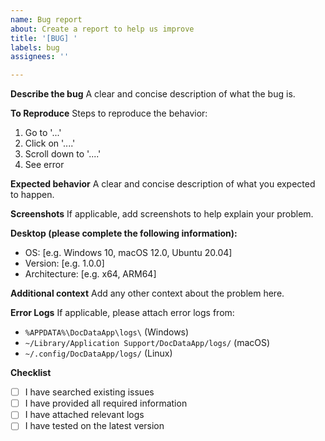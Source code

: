 ```yaml
---
name: Bug report
about: Create a report to help us improve
title: '[BUG] '
labels: bug
assignees: ''

---
```


**Describe the bug**
A clear and concise description of what the bug is.

**To Reproduce**
Steps to reproduce the behavior:
1. Go to '...'
2. Click on '....'
3. Scroll down to '....'
4. See error

**Expected behavior**
A clear and concise description of what you expected to happen.

**Screenshots**
If applicable, add screenshots to help explain your problem.

**Desktop (please complete the following information):**
 - OS: [e.g. Windows 10, macOS 12.0, Ubuntu 20.04]
 - Version: [e.g. 1.0.0]
 - Architecture: [e.g. x64, ARM64]

**Additional context**
Add any other context about the problem here.

**Error Logs**
If applicable, please attach error logs from:
- `%APPDATA%\DocDataApp\logs\` (Windows)
- `~/Library/Application Support/DocDataApp/logs/` (macOS)
- `~/.config/DocDataApp/logs/` (Linux)

**Checklist**
- [ ] I have searched existing issues
- [ ] I have provided all required information
- [ ] I have attached relevant logs
- [ ] I have tested on the latest version
